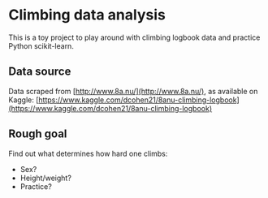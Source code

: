 # Climbing data analysis

This is a toy project to play around with climbing logbook data and practice Python scikit-learn.

## Data source
Data scraped from [http://www.8a.nu/](http://www.8a.nu/), as available on Kaggle: [https://www.kaggle.com/dcohen21/8anu-climbing-logbook](https://www.kaggle.com/dcohen21/8anu-climbing-logbook)

## Rough goal
Find out what determines how hard one climbs:
* Sex?
* Height/weight?
* Practice?
